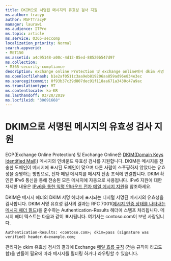 ```yaml
---
title: DKIM으로 서명된 메시지의 유효성 검사 지원
ms.author: tracyp
author: MSFTTracyP
manager: laurawi
ms.audience: ITPro
ms.topic: article
ms.service: O365-seccomp
localization_priority: Normal
search.appverid:
- MET150
ms.assetid: a4c95148-a00c-4d12-85ed-88520b547d97
ms.collection:
- M365-security-compliance
description: exchange online Protection 및 exchange online에서 dkim 서명 된 메시지의 유효성 검사에 대해 자세히 알아보기
ms.openlocfilehash: b1e2af0511c3aa9eb819206aa859ad96e834e3ec
ms.sourcegitcommit: 0f93b37c39d807dec91f118aa671a3430c47a9ac
ms.translationtype: MT
ms.contentlocale: ko-KR
ms.lasthandoff: 03/20/2019
ms.locfileid: "30691668"
---
```

# <a name="support-for-validation-of-dkim-signed-messages"></a>DKIM으로 서명된 메시지의 유효성 검사 지원

EOP(Exchange Online Protection) 및 Exchange Online은 [DKIM(Domain Keys Identified Mail)](https://www.rfc-editor.org/rfc/rfc6376.txt)) 메시지의 인바운드 유효성 검사를 지원합니다. DKIM은 메시지를 전송한 도메인이 메시지에 표시된 도메인이 맞으며 다른 사람이 스푸핑하지 않았다는 유효성을 증명하는 방법으로, 전자 메일 메시지를 메시지 전송 조직에 연결합니다. DKIM 확인은 IPv6 통신을 통해 전송된 모든 메시지에 자동으로 사용됩니다. IPv6 지원에 대한 자세한 내용은 [IPv6을 통한 익명 인바운드 전자 메일 메시지 지원](support-for-anonymous-inbound-email-messages-over-ipv6.md)을 참조하세요.
  
DKIM은 메시지 헤더의 DKIM 서명 헤더에 표시되는 디지털 서명된 메시지의 유효성을 검사합니다. DKIM 서명 유효성 검사의 결과는 RFC 7001([메시지 인증 상태를 나타내는 메시지 헤더 필드](https://www.rfc-editor.org/rfc/rfc7001.txt))을 준수하는 Authentication-Results 헤더에 스탬프 처리됩니다. 메시지 헤더 텍스트는 다음과 같이 표시됩니다. 여기서는 contoso.com이 보낸 사람입니다.
  
 `Authentication-Results: <contoso.com>; dkim=pass (signature was verified) header.d=example.com;`
  
관리자는 dkim 유효성 검사의 결과에 Exchange [메일 흐름 규칙](http://technet.microsoft.com/library/743bd525-0ca2-426d-b76c-b4a052bc8886.aspx) (전송 규칙이 라고도 함)을 만들어 필요에 따라 메시지를 필터링 하거나 라우팅할 수 있습니다. 
  

